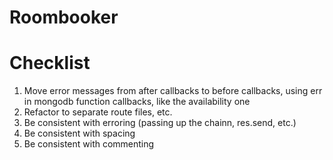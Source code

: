 # Roombooker

# Checklist
1. Move error messages from after callbacks to before callbacks, using err in mongodb function callbacks, like the availability one
2. Refactor to separate route files, etc.
3. Be consistent with erroring (passing up the chainn, res.send, etc.)
4. Be consistent with spacing
5. Be consistent with commenting